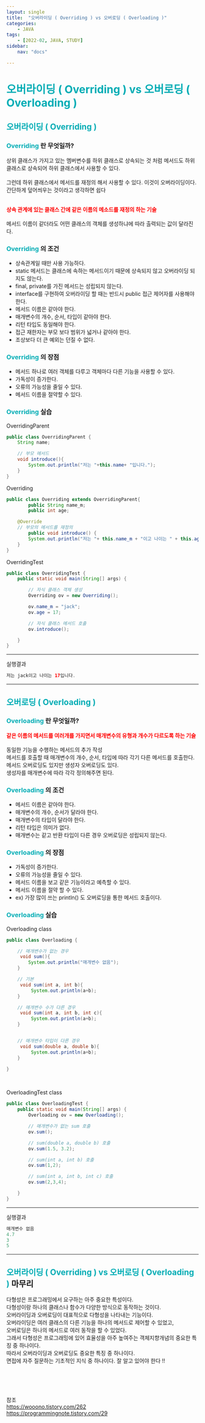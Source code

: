 ```yaml
---
layout: single
title:  "오버라이딩 ( Overriding ) vs 오버로딩 ( Overloading )"
categories: 
    - JAVA
tags: 
    - [2022-02, JAVA, STUDY]
sidebar:
    nav: "docs"

---
```

# <a style="color:#00adb5">오버라이딩 ( Overriding ) vs 오버로딩 ( Overloading )</a>

## <a style="color:#00adb5">오버라이딩 ( Overriding )</a>

### <a style="color:#00adb5">Overriding</a> 란 무엇일까?
상위 클래스가 가지고 있는 멤버변수를 하위 클래스로 상속되는 것 처럼 메서드도 하위 클래스로 상속되어 하위 클래스에서 사용할 수 있다.<br><br>
그런데 하위 클래스에서 메서드를 재정의 해서 사용할 수 있다. 이것이 오버라이딩이다.<br>
간단하게 덮어씌우는 것이라고 생각하면 쉽다<br><br>

<a style="color:red"><b>상속 관계에 있는 클래스 간에 같은 이름의 메소드를 재정의 하는 기술</b></a><br><br>
메서드 이름이 같더라도 어떤 클래스의 객체를 생성하냐에 따라 출력되는 값이 달라진다.<br>

### <a style="color:#00adb5">Overriding</a> 의 조건
- 상속관계일 때만 사용 가능하다.
- static 메서드는 클래스에 속하는 메서드이기 때문에 상속되지 않고 오버라이딩 되지도 않는다.
- final, private를 가진 메서드는 성립되지 않는다.
- interface를 구현하여 오버라이딩 할 때는 반드시 public 접근 제어자를 사용해야 한다.
- 메서드 이름은 같아야 한다.
- 매개변수의 개수, 순서, 타입이 같아야 한다.
- 리턴 타입도 동일해야 한다.
- 접근 재한자는 부모 보다 범위가 넓거나 같아야 한다.
- 조상보다 더 큰 예외는 던질 수 없다.

### <a style="color:#00adb5">Overriding</a> 의 장점
- 메서드 하나로 여러 객체를 다루고 객체마다 다른 기능을 사용할 수 있다.
- 가독성이 증가한다.
- 오류의 가능성을 줄일 수 있다.
- 메서드 이름을 절약할 수 있다.

### <a style="color:#00adb5">Overriding</a> 실습

OverridingParent

```java
public class OverridingParent {
    String name;

    // 부모 메서드
    void introduce(){
        System.out.println("저는 "+this.name+ "입니다.");
    }
}
```

Overriding

```java
public class Overriding extends OverridingParent{
        public String name_m;
        public int age;

    @Override
    // 부모의 메서드를 재정의
        public void introduce() {
        System.out.println("저는 "+ this.name_m + "이고 나이는 " + this.age + "입니다.");
    }
}

```


OverridingTest

```java
public class OverridingTest {
    public static void main(String[] args) {

        // 자식 클래스 객체 생성
        Overriding ov = new Overriding();

        ov.name_m = "jack";
        ov.age = 17;

        // 자식 클래스 메서드 호출
        ov.introduce();

    }
}
```

<hr>

실행결과<br>

```java
저는 jack이고 나이는 17입니다.
```

<hr>


## <a style="color:#00adb5">오버로딩 ( Overloading )</a>

### <a style="color:#00adb5">Overloading</a> 란 무엇일까?
<a style="color:red"><b>같은 이름의 메서드를 여러개를 가지면서 매개변수의 유형과 개수가 다르도록 하는 기술</b></a><br><br>
동일한 기능을 수행하는 메서드의 추가 작성<br>
메서드를 호출할 때 매개변수의 개수, 순서, 타입에 따라 각기 다른 메서드를 호출한다.<br>
메서드 오버로딩도 있지만 생성자 오버로딩도 있다.<br>
생성자를 매개변수에 따라 각각 정의해주면 된다.<br>

### <a style="color:#00adb5">Overloading</a> 의 조건
- 메서드 이름은 같아야 한다.
- 매개변수의 개수, 순서가 달라야 한다.
- 매개변수의 타입이 달라야 한다.
- 리턴 타입은 의미가 없다.
- 매개변수는 같고 반환 타입이 다른 경우 오버로딩은 성립되지 않는다.

### <a style="color:#00adb5">Overloading</a> 의 장점
- 가독성이 증가한다.
- 오류의 가능성을 줄일 수 있다.
- 메서드 이름을 보고 같은 기능이라고 예측할 수 있다.
- 메서드 이름을 절약 할 수 있다.
- ex) 가장 많이 쓰는 println() 도 오버로딩을 통한 메서드 호출이다.

### <a style="color:#00adb5">Overloading</a> 실습

Overloading class

```java
public class Overloading {

    // 매개변수가 없는 경우
     void sum(){
        System.out.println("매개변수 없음");
    }

    // 기본
     void sum(int a, int b){
         System.out.println(a+b);
    }

    // 매개변수 수가 다른 경우
     void sum(int a, int b, int c){
         System.out.println(a+b);
    }


    // 매개변수 타입이 다른 경우
     void sum(double a, double b){
         System.out.println(a+b);
    }

}
```
<br>

OverloadingTest class

```java
public class OverloadingTest {
    public static void main(String[] args) {
        Overloading ov = new Overloading();

        // 매개변수가 없는 sum 호출
        ov.sum();

        // sum(double a, double b) 호출
        ov.sum(1.5, 3.2);

        // sum(int a, int b) 호출
        ov.sum(1,2);

        // sum(int a, int b, int c) 호출
        ov.sum(2,3,4);

    }
}
```

<hr>

실행결과<br>

```java
매개변수 없음
4.7
3
5
```

<hr>

## <a style="color:#00adb5">오버라이딩 ( Overriding ) vs 오버로딩 ( Overloading )</a> 마무리
다형성은 프로그래밍에서 요구하는 아주 중요한 특성이다.<br>
다형성이랑 하나의 클래스나 함수가 다양한 방식으로 동작하는 것이다.<br>
오버라이딩과 오버로딩이 대표적으로 다형성을 나타내는 기능이다.<br>
오버라이딩은 여러 클래스의 다른 기능을 하나의 메서드로 제어할 수 있었고,<br>
오버로딩은 하나의 메서드로 여러 동작을 할 수 있었다.<br>
그래서 다형성은 프로그래밍에 있어 효율성을 아주 높여주는 객체지향개념의 중요한 특징 중 하나이다.<br>
따라서 오버라이딩과 오버로딩도 중요한 특징 중 하나이다.<br>
면접에 자주 질문하는 기초적인 지식 중 하나이다. 잘 알고 있어야 한다 !!




<br><br><br><br>
참조<br>
<a href="https://wooono.tistory.com/262" target=_blank>https://wooono.tistory.com/262</a><br>
<a href="https://programmingnote.tistory.com/29" target=_blank>https://programmingnote.tistory.com/29</a>
